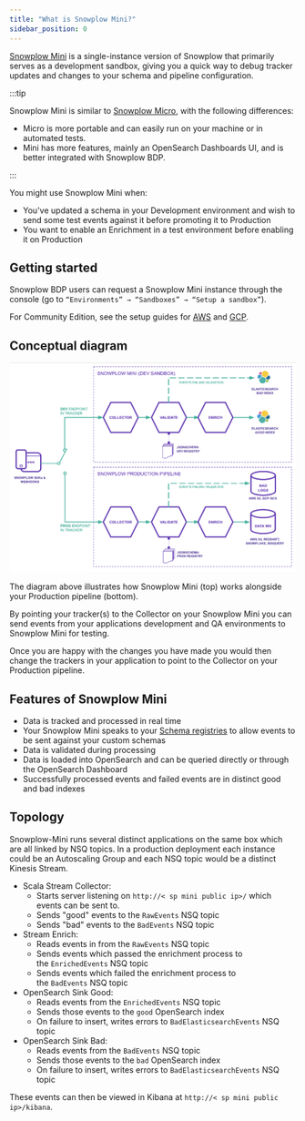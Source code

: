 ```yaml
---
title: "What is Snowplow Mini?"
sidebar_position: 0
---
```


[Snowplow Mini](/docs/pipeline-components-and-applications/snowplow-mini/index.md) is a single-instance version of Snowplow that primarily serves as a development sandbox, giving you a quick way to debug tracker updates and changes to your schema and pipeline configuration.

:::tip

Snowplow Mini is similar to [Snowplow Micro](/docs/testing-debugging/snowplow-micro/what-is-micro/index.md), with the following differences:
* Micro is more portable and can easily run on your machine or in automated tests.
* Mini has more features, mainly an OpenSearch Dashboards UI, and is better integrated with Snowplow BDP.

:::

You might use Snowplow Mini when:

- You've updated a schema in your Development environment and wish to send some test events against it before promoting it to Production
- You want to enable an Enrichment in a test environment before enabling it on Production

## Getting started

Snowplow BDP users can request a Snowplow Mini instance through the console (go to `“Environments” → “Sandboxes” → “Setup a sandbox”`).

For Community Edition, see the setup guides for [AWS](/docs/pipeline-components-and-applications/snowplow-mini/setup-guide-for-aws/index.md) and [GCP](/docs/pipeline-components-and-applications/snowplow-mini/setup-guide-for-gcp/index.md).

## Conceptual diagram

![](images/image.png)

The diagram above illustrates how Snowplow Mini (top) works alongside your Production pipeline (bottom).

By pointing your tracker(s) to the Collector on your Snowplow Mini you can send events from your applications development and QA environments to Snowplow Mini for testing.

Once you are happy with the changes you have made you would then change the trackers in your application to point to the Collector on your Production pipeline.[](https://github.com/snowplow/snowplow-mini#features)

## Features of Snowplow Mini

- Data is tracked and processed in real time
- Your Snowplow Mini speaks to your [Schema registries](/docs/fundamentals/schemas/index.md#iglu) to allow events to be sent against your custom schemas
- Data is validated during processing
- Data is loaded into OpenSearch and can be queried directly or through the OpenSearch Dashboard
- Successfully processed events and failed events are in distinct good and bad indexes

## Topology

Snowplow-Mini runs several distinct applications on the same box which are all linked by NSQ topics. In a production deployment each instance could be an Autoscaling Group and each NSQ topic would be a distinct Kinesis Stream.

- Scala Stream Collector:
    - Starts server listening on `http://< sp mini public ip>/` which events can be sent to.
    - Sends "good" events to the `RawEvents` NSQ topic
    - Sends "bad" events to the `BadEvents` NSQ topic
- Stream Enrich:
    - Reads events in from the `RawEvents` NSQ topic
    - Sends events which passed the enrichment process to the `EnrichedEvents` NSQ topic
    - Sends events which failed the enrichment process to the `BadEvents` NSQ topic
- OpenSearch Sink Good:
    - Reads events from the `EnrichedEvents` NSQ topic
    - Sends those events to the `good` OpenSearch index
    - On failure to insert, writes errors to `BadElasticsearchEvents` NSQ topic
- OpenSearch Sink Bad:
    - Reads events from the `BadEvents` NSQ topic
    - Sends those events to the `bad` OpenSearch index
    - On failure to insert, writes errors to `BadElasticsearchEvents` NSQ topic

These events can then be viewed in Kibana at `http://< sp mini public ip>/kibana`.
